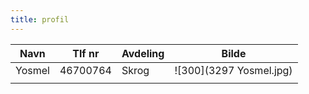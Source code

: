```yaml
---
title: profil
---
```


| Navn   | Tlf nr   | Avdeling | Bilde                               |
| ------ | -------- | -------- | ----------------------------------- |
| Yosmel | 46700764 | Skrog    | ![300](3297 Yosmel.jpg) |
|        |          |          |                                     |

